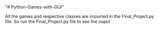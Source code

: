 "# Python-Games-with-GUI" 

All the games and respective classes are imported in the Final_Project.py file. So run the Final_Project.py file to see the ouput
